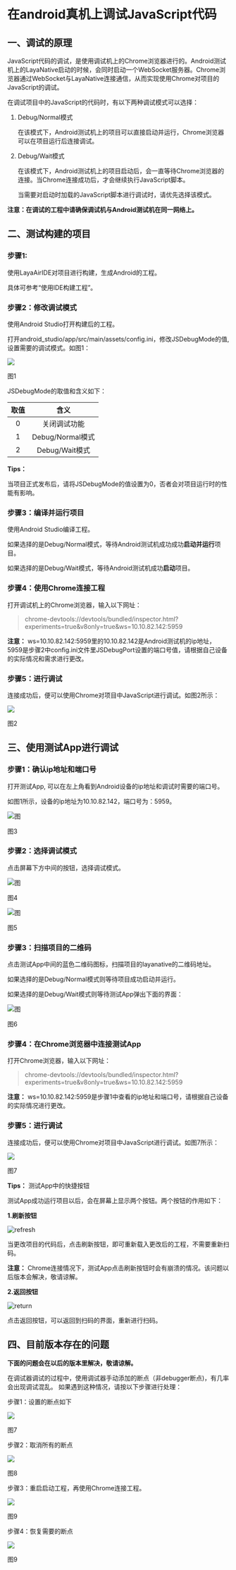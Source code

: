 # 在android真机上调试JavaScript代码

## 一、调试的原理

JavaScript代码的调试，是使用调试机上的Chrome浏览器进行的。Android测试机上的LayaNative启动的时候，会同时启动一个WebSocket服务器。Chrome浏览器通过WebSocket与LayaNative连接通信，从而实现使用Chrome对项目的JavaScript的调试。


在调试项目中的JavaScript的代码时，有以下两种调试模式可以选择：

1. Debug/Normal模式

    在该模式下，Android测试机上的项目可以直接启动并运行，Chrome浏览器可以在项目运行后连接调试。

2. Debug/Wait模式

    在该模式下，Android测试机上的项目启动后，会一直等待Chrome浏览器的连接。当Chrome连接成功后，才会继续执行JavaScript脚本。
    
    当需要对启动时加载的JavaScript脚本进行调试时，请优先选择该模式。


**注意：在调试的工程中请确保调试机与Android测试机在同一网络上。**

## 二、测试构建的项目

### 步骤1: 

使用LayaAirIDE对项目进行构建，生成Android的工程。

具体可参考“使用IDE构建工程”。

### 步骤2：修改调试模式

使用Android Studio打开构建后的工程。

打开android_studio/app/src/main/assets/config.ini，修改JSDebugMode的值,设置需要的调试模式。如图1：

![](img/android_debugmode.png)

图1

JSDebugMode的取值和含义如下：

|取值|含义|
|:--:|:--:|
|0|关闭调试功能|
|1|Debug/Normal模式|
|2|Debug/Wait模式|

**Tips：**

当项目正式发布后，请将JSDebugMode的值设置为0，否者会对项目运行时的性能有影响。

### 步骤3：编译并运行项目

使用Android Studio编译工程。

如果选择的是Debug/Normal模式，等待Android测试机成功成功**启动并运行**项目。

如果选择的是Debug/Wait模式，等待Android测试机成功**启动**项目。

### 步骤4：使用Chrome连接工程

打开调试机上的Chrome浏览器，输入以下网址：

>chrome-devtools://devtools/bundled/inspector.html?experiments=true&v8only=true&ws=10.10.82.142:5959

**注意：** ws=10.10.82.142:5959里的10.10.82.142是Android测试机的ip地址，5959是步骤2中config.ini文件里JSDebugPort设置的端口号值，请根据自己设备的实际情况和需求进行更改。

### 步骤5：进行调试

连接成功后，便可以使用Chrome对项目中JavaScript进行调试。如图2所示：

![](img/debug_connected.png)

图2


## 三、使用测试App进行调试

### 步骤1：确认ip地址和端口号

打开测试App, 可以在左上角看到Android设备的ip地址和调试时需要的端口号。

如图1所示，设备的ip地址为10.10.82.142，端口号为：5959。

![图](img/app_ip_port.png)

图3

### 步骤2：选择调试模式

点击屏幕下方中间的按钮，选择调试模式。

![图](img/debug_wait.png)

图4

![图](img/debug_normal.png)

图5


### 步骤3：扫描项目的二维码

点击测试App中间的蓝色二维码图标，扫描项目的layanative的二维码地址。

如果选择的是Debug/Normal模式则等待项目成功启动并运行。

如果选择的是Debug/Wait模式则等待测试App弹出下面的界面：

![图](img/chrome_connect.png)

图6

### 步骤4：在Chrome浏览器中连接测试App

打开Chrome浏览器，输入以下网址：

>chrome-devtools://devtools/bundled/inspector.html?experiments=true&v8only=true&ws=10.10.82.142:5959

**注意：** ws=10.10.82.142:5959是步骤1中查看的ip地址和端口号，请根据自己设备的实际情况进行更改。

### 步骤5：进行调试

连接成功后，便可以使用Chrome对项目中JavaScript进行调试。如图7所示：

![](img/debug_connected.png)

图7

**Tips：** 测试App中的快捷按钮

测试App成功运行项目以后，会在屏幕上显示两个按钮。两个按钮的作用如下：

**1.刷新按钮**

![refresh](img/refresh.png)

当更改项目的代码后，点击刷新按钮，即可重新载入更改后的工程，不需要重新扫码。

**注意：** Chrome连接情况下，测试App点击刷新按钮时会有崩溃的情况。该问题以后版本会解决，敬请谅解。

**2.返回按钮**

![return](img/return.png)

点击返回按钮，可以返回到扫码的界面，重新进行扫码。



## 四、目前版本存在的问题

**下面的问题会在以后的版本里解决，敬请谅解。**


在调试器调试的过程中，使用调试器手动添加的断点（非debugger断点)，有几率会出现调试混乱。
如果遇到这种情况，请按以下步骤进行处理：

步骤1：设置的断点如下

![](img/7.png)

图7

步骤2：取消所有的断点

![](img/8.png)

图8

步骤3：重启启动工程，再使用Chrome连接工程。

![](img/9.png)

图9

步骤4：恢复需要的断点

![](img/7.png)

图9